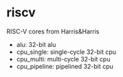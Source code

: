 # riscv
RISC-V cores from Harris&amp;Harris

* alu:          32-bit alu
* cpu_single:   single-cycle 32-bit cpu
* cpu_multi:    multi-cycle 32-bit cpu
* cpu_pipeline: pipelined 32-bit cpu
